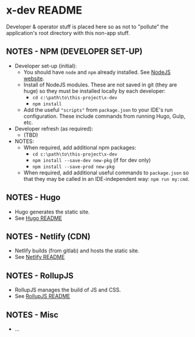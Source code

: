 
# x-dev README

Developer & operator stuff is placed here so as not to "pollute"
the application's root directory with this non-app stuff.

## NOTES - NPM (DEVELOPER SET-UP)
- Developer set-up (initial):
  - You should have `node` and `npm` already installed.
    See [NodeJS website](https://nodejs.org/).
  - Install of NodeJS modules. These are not saved in git (they are huge)
    so they must be installed locally by each developer:
    - `cd c:\path\to\this-project\x-dev`
    - `npm install`
  - Add the useful `"scripts"` from `package.json` to your IDE's run
    configuration.  These include commands from running Hugo, Gulp, etc.
- Developer refresh (as required):
  - (TBD)
- NOTES:
  - When required, add additional npm packages:
    - `cd c:\path\to\this-project\x-dev`
    - `npm install --save-dev new-pkg`    (if for dev only)
    - `npm install --save-prod new-pkg`
  - When required, add additional useful commands to `package.json`
    so that they may be called in an IDE-independent way: `npm run my:cmd`.

## NOTES - Hugo
- Hugo generates the static site.
- See [Hugo README](../hugo/README.md)

## NOTES - Netlify (CDN)
- Netlify builds (from gitlab) and hosts the static site.
- See [Netlify README](netlify/README.md)

## NOTES - RollupJS
- RollupJS manages the build of JS and CSS. 
- See [RollupJS README](../rollup/README.md)

## NOTES - Misc
- ...